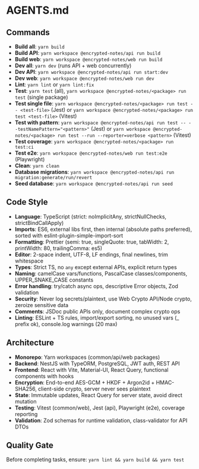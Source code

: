# AGENTS.md

## Commands

- **Build all**: `yarn build`
- **Build API**: `yarn workspace @encrypted-notes/api run build`
- **Build web**: `yarn workspace @encrypted-notes/web run build`
- **Dev all**: `yarn dev` (runs API + web concurrently)
- **Dev API**: `yarn workspace @encrypted-notes/api run start:dev`
- **Dev web**: `yarn workspace @encrypted-notes/web run dev`
- **Lint**: `yarn lint` or `yarn lint:fix`
- **Test**: `yarn test` (all), `yarn workspace @encrypted-notes/<package> run test` (single package)
- **Test single file**: `yarn workspace @encrypted-notes/<package> run test -- <test-file>` (Jest) or `yarn workspace @encrypted-notes/<package> run test <test-file>` (Vitest)
- **Test with pattern**: `yarn workspace @encrypted-notes/api run test -- --testNamePattern="<pattern>"` (Jest) or `yarn workspace @encrypted-notes/<package> run test --run --reporter=verbose <pattern>` (Vitest)
- **Test coverage**: `yarn workspace @encrypted-notes/<package> run test:ci`
- **Test e2e**: `yarn workspace @encrypted-notes/web run test:e2e` (Playwright)
- **Clean**: `yarn clean`
- **Database migrations**: `yarn workspace @encrypted-notes/api run migration:generate/run/revert`
- **Seed database**: `yarn workspace @encrypted-notes/api run seed`

## Code Style

- **Language**: TypeScript (strict: noImplicitAny, strictNullChecks, strictBindCallApply)
- **Imports**: ES6, external libs first, then internal (absolute paths preferred), sorted with eslint-plugin-simple-import-sort
- **Formatting**: Prettier (semi: true, singleQuote: true, tabWidth: 2, printWidth: 80, trailingComma: es5)
- **Editor**: 2-space indent, UTF-8, LF endings, final newlines, trim whitespace
- **Types**: Strict TS, no `any` except external APIs, explicit return types
- **Naming**: camelCase vars/functions, PascalCase classes/components, UPPER_SNAKE_CASE constants
- **Error handling**: try/catch async ops, descriptive Error objects, Zod validation
- **Security**: Never log secrets/plaintext, use Web Crypto API/Node crypto, zeroize sensitive data
- **Comments**: JSDoc public APIs only, document complex crypto ops
- **Linting**: ESLint + TS rules, import/export sorting, no unused vars (\_ prefix ok), console.log warnings (20 max)

## Architecture

- **Monorepo**: Yarn workspaces (common/api/web packages)
- **Backend**: NestJS with TypeORM, PostgreSQL, JWT auth, REST API
- **Frontend**: React with Vite, Material-UI, React Query, functional components with hooks
- **Encryption**: End-to-end AES-GCM + HKDF + Argon2id + HMAC-SHA256, client-side crypto, server never sees plaintext
- **State**: Immutable updates, React Query for server state, avoid direct mutation
- **Testing**: Vitest (common/web), Jest (api), Playwright (e2e), coverage reporting
- **Validation**: Zod schemas for runtime validation, class-validator for API DTOs

## Quality Gate

Before completing tasks, ensure: `yarn lint && yarn build && yarn test`
